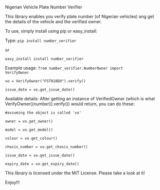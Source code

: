 Nigerian Vehicle Plate Number Verifier

This library enables you verify plate number (of Nigerian vehicles) ang get the details
of the vehicle and the verified owner.

To use, simply install using pip or easy_install:

Type:
<code>pip install number_verifier</code>

or

<code>easy_install install number_verifier</code>

Example usage:
<code>from number_verifier.NumberOwner import VerifyOwner</code>

<code>vo = VerifyOwner("FST918EH").verify()</code>

<code>issue_date = vo.get_issue_date()</code>

Available details:
After getting an instance of VerifiedOwner (which is what VerifyOwner({number}).verify()) would return, you can do these:

<code>#assuming the object is called 'vo'</code>

<code>owner = vo.get_owner()</code>
  
<code>model = vo.get_model()</code>
  
<code>colour = vo.get_colour()</code>
  
<code>chasis_number = vo.get_chasis_number()</code>
  
<code>issue_date = vo.get_issue_date()</code>
  
<code>expiry_date = vo.get_expiry_date()</code>
  



This library is licensed under the MIT License. Please take a look at it!

Enjoy!!!
